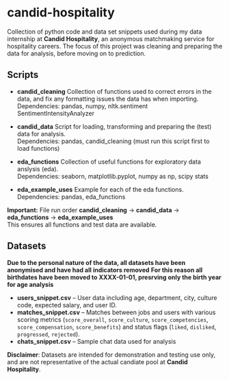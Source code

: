 # candid-hospitality
Collection of python code and data set snippets used during my data internship at **Candid Hospitality**, an anonymous matchmaking service for hospitality careers.
The focus of this project was cleaning and preparing the data for analysis, before moving on to prediction.

## Scripts

- **candid_cleaning** Collection of functions used to correct errors in the data, and fix any formatting issues the data has when importing.<br>
  Dependencies: pandas, numpy, nltk.sentiment SentimentIntensityAnalyzer

- **candid_data** Script for loading, transforming and preparing the (test) data for analysis.<br>
  Dependencies: pandas, candid_cleaning (must run this script first to load functions)

- **eda_functions** Collection of useful functions for exploratory data anslysis (eda).<br>
  Dependencies: seaborn, matplotlib.pyplot, numpy as np, scipy stats

- **eda_example_uses** Example for each of the eda functions. <br>
  Dependencies: pandas, eda_functions

**Important:** File run order **candid_cleaning** -> **candid_data** -> **eda_functions** -> **eda_example_uses** <br>
  This ensures all functions and test data are available.


## Datasets

**Due to the personal nature of the data, all datasets have been anonymised and have had all indicators removed**
**For this reason all birthdates have been moved to XXXX-01-01, presrving only the birth year for age analysis**

- **users_snippet.csv** – User data including age, department, city, culture code, expected salary, and user ID.
- **matches_snippet.csv** – Matches between jobs and users with various scoring metrics (`score_overall`, `score_culture`, `score_competencies`, `score_compensation`, `score_benefits`) and status flags (`liked`, `disliked`, `progressed`, `rejected`).
- **chats_snippet.csv** – Sample chat data used for analysis

**Disclaimer**: Datasets are intended for demonstration and testing use only, and are not representative of the actual candiate pool at **Candid Hospitality**.


